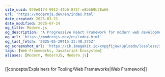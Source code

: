 ```yaml
---
site_uuid: 070e0174-9912-44b6-872f-e8b669b28a66
url: 'https://modernjs.dev/en/index.html'
date_created: 2025-03-21
date_modified: 2025-07-24
og_title: Modern.js
og_description: 'A Progressive React Framework for modern web development.'
og_url: 'https://modernjs.dev/en/index.html'
og_last_fetch: '2025-05-29T15:32:48.275Z'
og_screenshot_url: 'https://ik.imagekit.io/xvpgfijuw/uploads/lossless/screenshots/20250529_Modern.js_og_screenshot.jpeg'
tags: [Web-Frameworks, JavaScript-Ecosystem]
aliases: [Modern, ModernJS, Modern.js]
---
```


[[concepts/Explainers for Tooling/Web Frameworks|Web Framework]]
